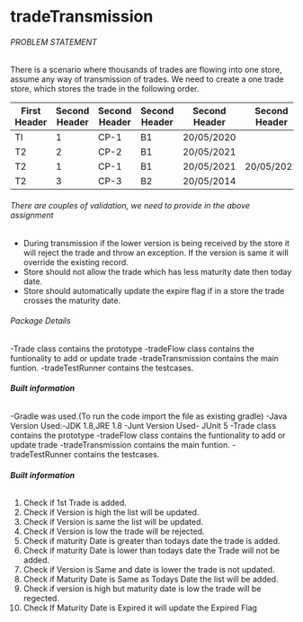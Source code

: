 # tradeTransmission

###### PROBLEM STATEMENT <h6> 
  There is a scenario where thousands of trades are flowing into one store, assume any way of transmission of trades. We need to create a one trade store, which stores the trade     in the following order.
  


  First Header  | Second Header| Second Header| Second Header| Second Header| Second Header| Second Header
------------- | -------------| -------------| -------------| -------------| -------------| -------------
Tl  | 1| CP-1| B1| 20/05/2020| <today date>| N
T2  | 2| CP-2| B1| 20/05/2021| <today date>| N
T2  | 1| CP-1| B1| 20/05/2021| 20/05/2021| N
T2  | 3| CP-3| B2| 20/05/2014| <today date>| Y




###### There are couples of validation, we need to provide in the above assignment <h6> 
- During transmission if the lower version is being received by the store it will reject the trade and throw an exception. If the version is same it will override the existing record.
- Store should not allow the trade which has less maturity date then today date.
- Store should automatically update the expire flag if in a store the trade crosses the maturity date.


###### Package Details <h6>
  -Trade class contains the prototype
  -tradeFlow class contains the funtionality to add or update trade
  -tradeTransmission contains the main funtion.
  -tradeTestRunner contains the testcases.
  
##### Built information <h6>
  -Gradle was used.(To run the code import the file as existing gradle)
  -Java Version Used:-JDK 1.8,JRE 1.8
  -Junt Version Used- JUnit 5
  -Trade class contains the prototype
  -tradeFlow class contains the funtionality to add or update trade
  -tradeTransmission contains the main funtion.
  -tradeTestRunner contains the testcases.
 
 ##### Built information <h6>
  1. Check if 1st Trade is added.
  2. Check if Version is high the list will be updated.
  3. Check if Version is same the list will be updated.
  4. Check if Version is low the trade will be rejected.
  5. Check if maturity Date is greater than todays date the trade is added.
  6. Check if maturity Date is lower than todays date the Trade will not be added.
  7. Check if Version is Same and date is lower the trade is not updated.
  8. Check if Maturity Date is Same as Todays Date the list will be added.
  9. Check if version is high but maturity date is low the trade will be regected.
  10. Check If Maturity Date is Expired it will update the Expired Flag
  
